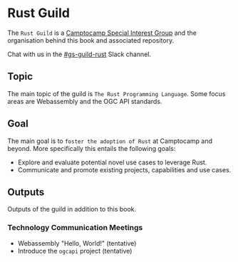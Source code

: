 # Rust Guild

The `Rust Guild` is a [Camptocamp Special Interest Group](https://confluence.camptocamp.com/confluence/pages/viewpage.action?spaceKey=GS&title=Guilds) and the organisation behind this book and associated repository.

Chat with us in the [#gs-guild-rust](https://camptocamp.slack.com/archives/C031P235MR8) Slack channel.

## Topic

The main topic of the guild is `The Rust Programming Language`. Some focus areas are Webassembly and the OGC API standards.

## Goal

The main goal is to `foster the adoption of Rust` at Camptocamp and beyond. More specifically this entails the following goals:

* Explore and evaluate potential novel use cases to leverage Rust.
* Communicate and promote existing projects, capabilities and use cases. 

## Outputs

Outputs of the guild in addition to this book.

### Technology Communication Meetings

* Webassembly "Hello, World!" (tentative)
* Introduce the `ogcapi` project (tentative)
